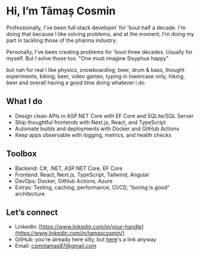 # Hi, I’m Tămaș Cosmin

Professionally, I've been full‑stack developin' for 'bout half a decade. I'm doing that because I like solving problems, and at the moment, I'm doing my part in tackling those of the pharma industry.

Personally, I've been creating problems for 'bout three decades. Usually for myself. But I solve those too. 
"One must imagine Sisyphus happy"

but nah for real i like physics, snowboarding, beer, drum & bass, thought experiments, biking, beer, video games, typing in lowercase only, hiking, beer and overall having a good time doing whatever i do

## What I do
- Design clean APIs in ASP.NET Core with EF Core and SQLite/SQL Server
- Ship thoughtful frontends with Next.js, React, and TypeScript
- Automate builds and deployments with Docker and GitHub Actions
- Keep apps observable with logging, metrics, and health checks

## Toolbox
- Backend: C#, .NET, ASP.NET Core, EF Core
- Frontend: React, Next.js, TypeScript, Tailwind, Angular
- DevOps: Docker, GitHub Actions, Azure
- Extras: Testing, caching, performance, CI/CD, “boring is good” architecture

## Let’s connect
- LinkedIn: [https://www.linkedin.com/in/your-handle](https://www.linkedin.com/in/tamascosmin/)
- GitHub: you're already here silly, but [here](https://github.com/CsmnTms/)'s a link anyway
- Email: csmntamas97@gmail.com
